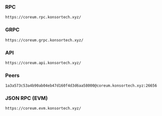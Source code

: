 ### RPC
```
https://coreum.rpc.konsortech.xyz/
```

### GRPC
```
https://coreum.grpc.konsortech.xyz/

```

### API
```
https://coreum.api.konsortech.xyz/
```

### Peers
```
1a3a573c53a4b90ab04eb47d160f4d3d6aa58000@coreum.konsortech.xyz:26656
```

### JSON RPC (EVM)
```
https://coreum.evm.konsortech.xyz/
```
